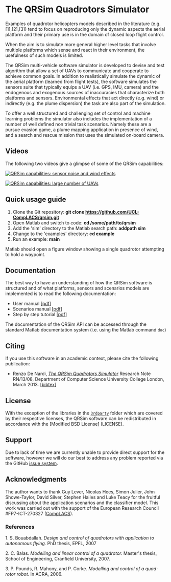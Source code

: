 The QRSim Quadrotors Simulator
=====

Examples of quadrotor helicopters models described in the literature (e.g. [1],[2],[3]) tend to focus on reproducing only the dynamic aspects the aerial platform and their
primary use is in the domain of closed loop flight control. 

When the aim is to simulate more general higher level tasks that involve multiple platforms which sense and react in their environment, the usefulness of such models is limited.

The QRSim multi-vehicle software simulator is developed to devise and test algorithm that allow a set of UAVs to communicate and cooperate to achieve common goals. In addition to realistically simulate the dynamic of the aerial platform (learned from flight tests), the software simulates the sensors suite that typically equips a UAV (i.e. GPS, IMU, camera) and the endogenous and exogenous sources of inaccuracies that characterize both platforms and sensors. Environmental effects that act directly (e.g. wind) or indirectly (e.g. the plume dispersion) the task are also part of the simulation.

To offer a well structured and challenging set of control and machine learning problems the simulator also includes the implementation of a number of well defined non trivial task scenarios. Namely these are a pursue evasion game, a plume mapping application in presence of wind, and a search and rescue mission that uses the simulated on-board camera.

## Videos

The following two videos give a glimpse of some of the QRSim capabilities:  

[![QRSim capabilities: sensor noise and wind effects](https://github.com/UCL-CompLACS/qrsim/raw/master/doc/YoutubeVideo1.jpg)](http://www.youtube.com/watch?v=5ka4tP0z2RQ)


[![QRSim capabilities: large number of UAVs](https://github.com/UCL-CompLACS/qrsim/raw/master/doc/YoutubeVideo2.jpg)](http://www.youtube.com/watch?v=SjOaX4Z0iLk)

## Quick usage guide

1. Clone the Git repository: <b>git clone https://github.com/UCL-CompLACS/qrsim.git</b>
2. Open Matlab and switch to code: <b>cd /some/path/to/qrsim</b> 
3. Add the 'sim' directory to the Matlab search path: <b>addpath sim</b>
4. Change to the 'examples' directory: <b>cd example</b>
5. Run an example: <b>main</b>

Matlab should open a figure window showing a single quadrotor attempting to hold a waypoint.


## Documentation
The best way to have an understanding of how the QRSim software is structured and of what platforms, sensors and scenarios models are implemented is to read the following documentation:

* User manual [<a href="https://github.com/UCL-CompLACS/qrsim/raw/master/doc/manual.pdf">pdf</a>]
* Scenarios manual  [<a href="https://github.com/UCL-CompLACS/qrsim/raw/master/doc/scenarios.pdf">pdf</a>]
* Step by step tutorial [<a href="https://github.com/UCL-CompLACS/qrsim/raw/master/doc/tutorial.pdf">pdf</a>]

The documentation of the QRSim API can be accessed through the standard Matlab documentation system (i.e. using the Matlab command `doc`) 

## Citing
If you use this software in an academic context, please cite the following publication:

* Renzo De Nardi, <a href="http://www0.cs.ucl.ac.uk/staff/R.DeNardi/DeNardi2013rn.pdf">_The QRSim Quadrotors Simulator_<a/> Research Note RN/13/08, Department of Computer Science University College London, March 2013. [[bibtex](doc/qrsimcite.bib)]

## License
With the exception of the libraries in the [`3rdparty`](3rdparty) folder which are covered by their respective licenses, the QRSim software can be redistributed in accordance with the [Modified BSD License] (LICENSE).

## Support
Due to lack of time we are currently unable to provide direct support for the software, however we will do our best to address any problem reported via the GitHub <a href="https://github.com/UCL-CompLACS/qrsim/issues"> issue system<a/>.  

## Acknowledgments
The author wants to thank Guy Lever, Nicolas Hees, Simon Julier, John Showe-Taylor, David Silver, Stephen Hailes and Luke Teacy for the fruitful discussing about the application scenarios and the classifier model. This work was carried out with the support of the European Research Council \#FP7-ICT-270327 (<a href="http://www.complacs.org">CompLACS</a>).


### References
1.<a id="one"></a>  S. Bouabdallah. _Design and control of quadrotors with application to autonomous flying._ PhD thesis, EPFL, 2007

2.<a id="two"></a>  C. Balas. _Modelling and linear control of a quadrotor._ Master's thesis, School of
Engineering, Cranfield University, 2007.

3.<a id="three"></a>  P. Pounds, R. Mahony, and P. Corke. _Modelling and control of a quad-rotor robot._
In ACRA, 2006.




